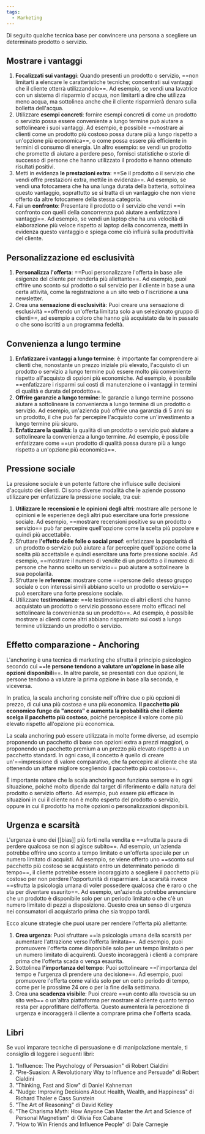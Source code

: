 ```yaml
---
tags:
  - Marketing
---
```

Di seguito qualche tecnica base per convincere una persona a scegliere un determinato prodotto o servizio.

## Mostrare i vantaggi

1. **Focalizzati sui vantaggi**: Quando presenti un prodotto o servizio, ==non limitarti a elencare le caratteristiche tecniche; concentrati sui vantaggi che il cliente otterrà utilizzandolo==. Ad esempio, se vendi una lavatrice con un sistema di risparmio d'acqua, non limitarti a dire che utilizza meno acqua, ma sottolinea anche che il cliente risparmierà denaro sulla bolletta dell'acqua.
2. Utilizzare **esempi concreti**: fornire esempi concreti di come un prodotto o servizio possa essere conveniente a lungo termine può aiutare a sottolineare i suoi vantaggi. Ad esempio, è possibile ==mostrare ai clienti come un prodotto più costoso possa durare più a lungo rispetto a un'opzione più economica==, o come possa essere più efficiente in termini di consumo di energia. Un altro esempio: se vendi un prodotto che promette di aiutare a perdere peso, fornisci statistiche o storie di successo di persone che hanno utilizzato il prodotto e hanno ottenuto risultati positivi.
3. Metti in evidenza **le prestazioni extra**: ==Se il prodotto o il servizio che vendi offre prestazioni extra, mettile in evidenza==. Ad esempio, se vendi una fotocamera che ha una lunga durata della batteria, sottolinea questo vantaggio, soprattutto se si tratta di un vantaggio che non viene offerto da altre fotocamere della stessa categoria.
4. Fai un **confronto**: Presentare il prodotto o il servizio che vendi ==in confronto con quelli della concorrenza può aiutare a enfatizzare i vantaggi==. Ad esempio, se vendi un laptop che ha una velocità di elaborazione più veloce rispetto ai laptop della concorrenza, metti in evidenza questo vantaggio e spiega come ciò influirà sulla produttività del cliente.

## Personalizzazione ed esclusività

1. **Personalizza l'offerta**: ==Puoi personalizzare l'offerta in base alle esigenze del cliente per renderla più allettante==. Ad esempio, puoi offrire uno sconto sul prodotto o sul servizio per il cliente in base a una certa attività, come la registrazione a un sito web o l'iscrizione a una newsletter.
2. Crea una **sensazione di esclusività**: Puoi creare una sensazione di esclusività ==offrendo un'offerta limitata solo a un selezionato gruppo di clienti==, ad esempio a coloro che hanno già acquistato da te in passato o che sono iscritti a un programma fedeltà.

## Convenienza a lungo termine

1. **Enfatizzare i vantaggi a lungo termine**: è importante far comprendere ai clienti che, nonostante un prezzo iniziale più elevato, l'acquisto di un prodotto o servizio a lungo termine può essere molto più conveniente rispetto all'acquisto di opzioni più economiche. Ad esempio, è possibile ==enfatizzare i risparmi sui costi di manutenzione o i vantaggi in termini di qualità e durata del prodotto==.
2. **Offrire garanzie a lungo termine**: le garanzie a lungo termine possono aiutare a sottolineare la convenienza a lungo termine di un prodotto o servizio. Ad esempio, un'azienda può offrire una garanzia di 5 anni su un prodotto, il che può far percepire l'acquisto come un'investimento a lungo termine più sicuro.
3. **Enfatizzare la qualità**: la qualità di un prodotto o servizio può aiutare a sottolineare la convenienza a lungo termine. Ad esempio, è possibile enfatizzare come ==un prodotto di qualità possa durare più a lungo rispetto a un'opzione più economica==.

## Pressione sociale

La pressione sociale è un potente fattore che influisce sulle decisioni d'acquisto dei clienti. Ci sono diverse modalità che le aziende possono utilizzare per enfatizzare la pressione sociale, tra cui:

1. **Utilizzare le recensioni e le opinioni degli altri**: mostrare alle persone le opinioni e le esperienze degli altri può esercitare una forte pressione sociale. Ad esempio, ==mostrare recensioni positive su un prodotto o servizio== può far percepire quell'opzione come la scelta più popolare e quindi più accettabile.    
2. Sfruttare **l'effetto delle folle o social proof**: enfatizzare la popolarità di un prodotto o servizio può aiutare a far percepire quell'opzione come la scelta più accettabile e quindi esercitare una forte pressione sociale. Ad esempio, ==mostrare il numero di vendite di un prodotto o il numero di persone che hanno scelto un servizio== può aiutare a sottolineare la sua popolarità.
3. Sfruttare le **referenze**: mostrare come ==persone dello stesso gruppo sociale o con interessi simili abbiano scelto un prodotto o servizio== può esercitare una forte pressione sociale.
4. Utilizzare **testimonianze**: ==le testimonianze di altri clienti che hanno acquistato un prodotto o servizio possono essere molto efficaci nel sottolineare la convenienza su un prodotto==. Ad esempio, è possibile mostrare ai clienti come altri abbiano risparmiato sui costi a lungo termine utilizzando un prodotto o servizio.

## Effetto comparazione - Anchoring

L'anchoring è una tecnica di marketing che sfrutta il principio psicologico secondo cui ==**le persone tendono a valutare un'opzione in base alle opzioni disponibili**==. In altre parole, se presentati con due opzioni, le persone tendono a valutare la prima opzione in base alla seconda, e viceversa.

In pratica, la scala anchoring consiste nell'offrire due o più opzioni di prezzo, di cui una più costosa e una più economica. **Il pacchetto più economico funge da "ancora" e aumenta la probabilità che il cliente scelga il pacchetto più costoso**, poiché percepisce il valore come più elevato rispetto all'opzione più economica.

La scala anchoring può essere utilizzata in molte forme diverse, ad esempio proponendo un pacchetto di base con opzioni extra a prezzi maggiori, o proponendo un pacchetto premium a un prezzo più elevato rispetto a un pacchetto standard. In ogni caso, il concetto è quello di creare un'==impressione di valore comparativo, che fa percepire al cliente che sta ottenendo un affare migliore scegliendo il pacchetto più costoso==.

È importante notare che la scala anchoring non funziona sempre e in ogni situazione, poiché molto dipende dal target di riferimento e dalla natura del prodotto o servizio offerto. Ad esempio, può essere più efficace in situazioni in cui il cliente non è molto esperto del prodotto o servizio, oppure in cui il prodotto ha molte opzioni o personalizzazioni disponibili.

## Urgenza e scarsità

L'urgenza è uno dei [[bias]] più forti nella vendita e ==sfrutta la paura di perdere qualcosa se non si agisce subito==. Ad esempio, un'azienda potrebbe offrire uno sconto a tempo limitato o un'offerta speciale per un numero limitato di acquisti.
Ad esempio, se viene offerto uno ==sconto sul pacchetto più costoso se acquistato entro un determinato periodo di tempo==, il cliente potrebbe essere incoraggiato a scegliere il pacchetto più costoso per non perdere l'opportunità di risparmiare.
La scarsità invece ==sfrutta la psicologia umana di voler possedere qualcosa che è raro o che sta per diventare esaurito==. Ad esempio, un'azienda potrebbe annunciare che un prodotto è disponibile solo per un periodo limitato o che c'è un numero limitato di pezzi a disposizione. Questo crea un senso di urgenza nei consumatori di acquistarlo prima che sia troppo tardi.

Ecco alcune strategie che puoi usare per rendere l'offerta più allettante:

1. **Crea urgenza**: Puoi sfruttare ==la psicologia umana della scarsità per aumentare l'attrazione verso l'offerta limitata==. Ad esempio, puoi promuovere l'offerta come disponibile solo per un tempo limitato o per un numero limitato di acquirenti. Questo incoraggerà i clienti a comprare prima che l'offerta scada o venga esaurita.
2. Sottolinea **l'importanza del tempo**: Puoi sottolineare ==l'importanza del tempo e l'urgenza di prendere una decisione==. Ad esempio, puoi promuovere l'offerta come valida solo per un certo periodo di tempo, come per le prossime 24 ore o per la fine della settimana.
3. Crea una **scadenza visibile**: Puoi creare ==un conto alla rovescia su un sito web== o un'altra piattaforma per mostrare al cliente quanto tempo resta per approfittare dell'offerta. Questo aumenterà la percezione di urgenza e incoraggerà il cliente a comprare prima che l'offerta scada.

## Libri

Se vuoi imparare tecniche di persuasione e di manipolazione mentale, ti consiglio di leggere i seguenti libri:

1.  "Influence: The Psychology of Persuasion" di Robert Cialdini
2.  "Pre-Suasion: A Revolutionary Way to Influence and Persuade" di Robert Cialdini
3.  "Thinking, Fast and Slow" di Daniel Kahneman
4.  "Nudge: Improving Decisions About Health, Wealth, and Happiness" di Richard Thaler e Cass Sunstein
5.  "The Art of Reasoning" di David Kelley
6.  "The Charisma Myth: How Anyone Can Master the Art and Science of Personal Magnetism" di Olivia Fox Cabane
7.  "How to Win Friends and Influence People" di Dale Carnegie

